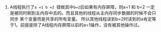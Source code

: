 1. A线程执行了`a =1 b =2 `错做其中`b=2`后如果有内存屏障，则a=1 和 b=2 一定是被同时刷到主内存中去的。而且其他的线程从主内存同步数据的时候不会只同步
某个变量而是共享的所有变量。 所以其他线程读到b=2时读到的a肯定等于1。前提是除了A线程内存屏障以前的a=1操作，没有被其他操作过。       
